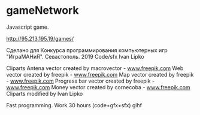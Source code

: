 # gameNetwork
Javascript game.

http://95.213.195.19/games/

Сделано для Конкурса программирования компьютерных игр "ИграМАНиЯ". Севастополь. 2019 
Code/sfx 
Ivan Lipko 

Cliparts 
Antena vector created by macrovector - www.freepik.com 
Web vector created by freepik - www.freepik.com 
Map vector created by freepik - www.freepik.com 
Progress bar vector created by freepik - www.freepik.com 
Money vector created by cornecoba - www.freepik.com 
Cliparts modified by Ivan Lipko 

Fast programming. Work 30 hours (code+gfx+sfx) 
glhf
